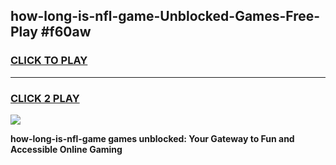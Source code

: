 
## how-long-is-nfl-game-Unblocked-Games-Free-Play #f60aw
<h3>
<a href="https://us.freeplayer.one?title=how-long-is-nfl-game&ref=9M">CLICK TO PLAY</a></h3>
<hr>

<h3>
<a href="https://us.freeplayer.one?title=how-long-is-nfl-game&ref=9M">CLICK 2 PLAY</a>
  
</h3>

<a href="https://us.freeplayer.one?title=how-long-is-nfl-game&ref=9M"><img src="https://clearcache.store/games.png"></a>


**how-long-is-nfl-game games unblocked: Your Gateway to Fun and Accessible Online Gaming**
